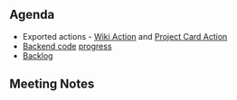 ## Agenda

* Exported actions - [Wiki Action](https://github.com/ineshbose/wiki-action) and [Project Card Action](https://github.com/ineshbose/project-card-action)
* [Backend code](https://github.com/ineshbose/portion-mate/tree/feature/9-population_script_for_backend/src/backend) [progress](https://github.com/ineshbose/portion-mate/projects/2)
* [Backlog](https://github.com/ineshbose/portion-mate/issues)

## Meeting Notes


